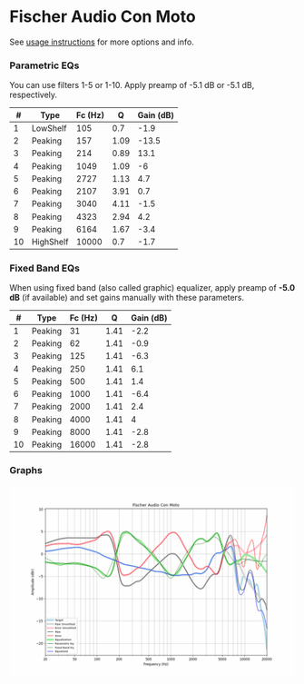 # Fischer Audio Con Moto
See [usage instructions](https://github.com/jaakkopasanen/AutoEq#usage) for more options and info.

### Parametric EQs
You can use filters 1-5 or 1-10. Apply preamp of -5.1 dB or -5.1 dB, respectively.

|   # | Type      |   Fc (Hz) |    Q |   Gain (dB) |
|-----|-----------|-----------|------|-------------|
|   1 | LowShelf  |       105 | 0.7  |        -1.9 |
|   2 | Peaking   |       157 | 1.09 |       -13.5 |
|   3 | Peaking   |       214 | 0.89 |        13.1 |
|   4 | Peaking   |      1049 | 1.09 |        -6   |
|   5 | Peaking   |      2727 | 1.13 |         4.7 |
|   6 | Peaking   |      2107 | 3.91 |         0.7 |
|   7 | Peaking   |      3040 | 4.11 |        -1.5 |
|   8 | Peaking   |      4323 | 2.94 |         4.2 |
|   9 | Peaking   |      6164 | 1.67 |        -3.4 |
|  10 | HighShelf |     10000 | 0.7  |        -1.7 |

### Fixed Band EQs
When using fixed band (also called graphic) equalizer, apply preamp of **-5.0 dB** (if available) and set gains manually with these parameters.

|   # | Type    |   Fc (Hz) |    Q |   Gain (dB) |
|-----|---------|-----------|------|-------------|
|   1 | Peaking |        31 | 1.41 |        -2.2 |
|   2 | Peaking |        62 | 1.41 |        -0.9 |
|   3 | Peaking |       125 | 1.41 |        -6.3 |
|   4 | Peaking |       250 | 1.41 |         6.1 |
|   5 | Peaking |       500 | 1.41 |         1.4 |
|   6 | Peaking |      1000 | 1.41 |        -6.4 |
|   7 | Peaking |      2000 | 1.41 |         2.4 |
|   8 | Peaking |      4000 | 1.41 |         4   |
|   9 | Peaking |      8000 | 1.41 |        -2.8 |
|  10 | Peaking |     16000 | 1.41 |        -2.8 |

### Graphs
![](./Fischer%20Audio%20Con%20Moto.png)
